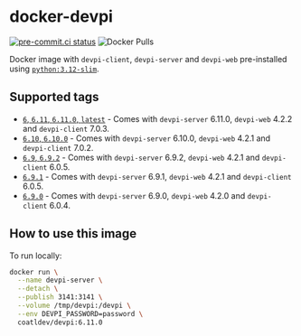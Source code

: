 # docker-devpi

[![pre-commit.ci status](https://results.pre-commit.ci/badge/github/coatl-dev/docker-devpi/coatl.svg)](https://results.pre-commit.ci/latest/github/coatl-dev/docker-devpi/coatl)
![Docker Pulls](https://img.shields.io/docker/pulls/coatldev/devpi)

Docker image with `devpi-client`, `devpi-server` and `devpi-web` pre-installed
using [`python:3.12-slim`].

## Supported tags

- [`6`, `6.11`, `6.11.0`, `latest`] - Comes with `devpi-server` 6.11.0, `devpi-web`
  4.2.2 and `devpi-client` 7.0.3.
- [`6.10`, `6.10.0`] - Comes with `devpi-server` 6.10.0, `devpi-web` 4.2.1 and
  `devpi-client` 7.0.2.
- [`6.9`, `6.9.2`] - Comes with `devpi-server` 6.9.2, `devpi-web` 4.2.1 and
  `devpi-client` 6.0.5.
- [`6.9.1`] - Comes with `devpi-server` 6.9.1, `devpi-web` 4.2.1 and
  `devpi-client` 6.0.5.
- [`6.9.0`] - Comes with `devpi-server` 6.9.0, `devpi-web` 4.2.0 and
  `devpi-client` 6.0.4.

## How to use this image

To run locally:

```bash
docker run \
  --name devpi-server \
  --detach \
  --publish 3141:3141 \
  --volume /tmp/devpi:/devpi \
  --env DEVPI_PASSWORD=password \
  coatldev/devpi:6.11.0
```


[`6`, `6.11`, `6.11.0`, `latest`]: https://github.com/coatl-dev/docker-devpi/blob/6.11.0/Dockerfile
[`6.10`, `6.10.0`]: https://github.com/coatl-dev/docker-devpi/blob/6.10.0/Dockerfile
[`6.9`, `6.9.2`]: https://github.com/coatl-dev/docker-devpi/blob/6.9.2/Dockerfile
[`6.9.1`]: https://github.com/coatl-dev/docker-devpi/blob/6.9.1/Dockerfile
[`6.9.0`]: https://github.com/coatl-dev/docker-devpi/blob/6.9.0/Dockerfile
[`python:3.12-slim`]: https://github.com/docker-library/python/blob/HEAD/3.12/slim-bookworm/Dockerfile
